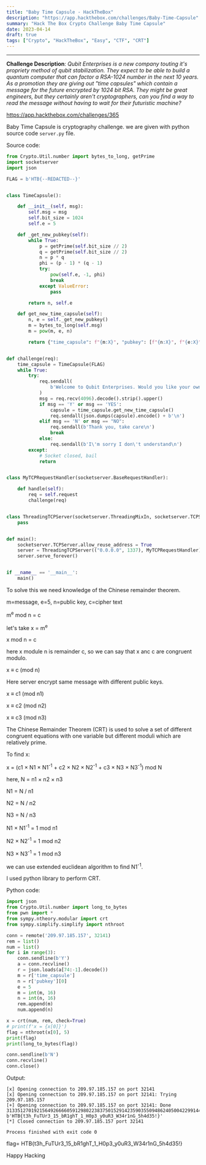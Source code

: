 ```yaml
---
title: "Baby Time Capsule - HackTheBox"
description: "https://app.hackthebox.com/challenges/Baby-Time-Capsule"
summary: "Hack The Box Crypto Challenge Baby Time Capsule"
date: 2023-04-14
draft: true
tags: ["Crypto", "HackTheBox", "Easy", "CTF", "CRT"]
---
```


------------------------

__Challenge Description__: _Qubit Enterprises is a new company touting it's propriety method of qubit stabilization. They expect to be able to build a quantum computer that can factor a RSA-1024 number in the next 10 years. As a promotion they are giving out "time capsules" which contain a message for the future encrypted by 1024 bit RSA. They might be great engineers, but they certainly aren't cryptographers, can you find a way to read the message without having to wait for their futuristic machine?_

https://app.hackthebox.com/challenges/365


Baby Time Capsule is cryptography challenge. we are given with python source code `server.py` file.

Source code:

```python
from Crypto.Util.number import bytes_to_long, getPrime
import socketserver
import json

FLAG = b'HTB{--REDACTED--}'


class TimeCapsule():

    def __init__(self, msg):
        self.msg = msg
        self.bit_size = 1024
        self.e = 5

    def _get_new_pubkey(self):
        while True:
            p = getPrime(self.bit_size // 2)
            q = getPrime(self.bit_size // 2)
            n = p * q
            phi = (p - 1) * (q - 1)
            try:
                pow(self.e, -1, phi)
                break
            except ValueError:
                pass

        return n, self.e

    def get_new_time_capsule(self):
        n, e = self._get_new_pubkey()
        m = bytes_to_long(self.msg)
        m = pow(m, e, n)

        return {"time_capsule": f"{m:X}", "pubkey": [f"{n:X}", f"{e:X}"]}


def challenge(req):
    time_capsule = TimeCapsule(FLAG)
    while True:
        try:
            req.sendall(
                b'Welcome to Qubit Enterprises. Would you like your own time capsule? (Y/n) '
            )
            msg = req.recv(4096).decode().strip().upper()
            if msg == 'Y' or msg == 'YES':
                capsule = time_capsule.get_new_time_capsule()
                req.sendall(json.dumps(capsule).encode() + b'\n')
            elif msg == 'N' or msg == "NO":
                req.sendall(b'Thank you, take care\n')
                break
            else:
                req.sendall(b'I\'m sorry I don\'t understand\n')
        except:
            # Socket closed, bail
            return


class MyTCPRequestHandler(socketserver.BaseRequestHandler):

    def handle(self):
        req = self.request
        challenge(req)


class ThreadingTCPServer(socketserver.ThreadingMixIn, socketserver.TCPServer):
    pass


def main():
    socketserver.TCPServer.allow_reuse_address = True
    server = ThreadingTCPServer(("0.0.0.0", 1337), MyTCPRequestHandler)
    server.serve_forever()


if __name__ == '__main__':
    main()

```

To solve this we need knowledge of the Chinese remainder theorem.

m=message, e=5, n=public key, c=cipher text

m<sup>e</sup> mod n = c

let's take x = m<sup>e</sup>

x mod n = c

here x module n is remainder c, so we can say that x anc c are congruent modulo.

x ≡ c (mod n)

Here server encrypt same message with different public keys.

x ≡ c1 (mod n1)

x ≡ c2 (mod n2)

x ≡ c3 (mod n3)

The Chinese Remainder Theorem (CRT) is used to solve a set of different
congruent equations with one variable but different moduli which are relatively
prime.

To find x:

x = (c1 <span>&#215;</span> N1 <span>&#215;</span> N1<sup>-1</sup> + c2 <span>&#215;</span> N2 <span>&#215;</span> N2<sup>-1</sup> +
c3 <span>&#215;</span> N3 <span>&#215;</span> N3<sup>-1</sup>) mod N

here, N = n1 <span>&#215;</span> n2 <span>&#215;</span> n3

N1 = N / n1

N2 = N / n2

N3 = N / n3

N1 <span>&#215;</span> N1<sup>-1</sup> = 1 mod n1

N2 <span>&#215;</span> N2<sup>-1</sup> = 1 mod n2

N3 <span>&#215;</span> N3<sup>-1</sup> = 1 mod n3

we can use extended euclidean algorithm to find N1<sup>-1</sup>.

I used python library to perform CRT.

Python code:

```python
import json
from Crypto.Util.number import long_to_bytes
from pwn import *
from sympy.ntheory.modular import crt
from sympy.simplify.simplify import nthroot

conn = remote('209.97.185.157', 32141)
rem = list()
num = list()
for i in range(3):
    conn.sendline(b'Y')
    a = conn.recvline()
    r = json.loads(a[74:-1].decode())
    m = r['time_capsule']
    n = r['pubkey'][0]
    e = 5
    m = int(m, 16)
    n = int(n, 16)
    rem.append(m)
    num.append(n)

x = crt(num, rem, check=True)
# print(f'x = {x[0]}')
flag = nthroot(x[0], 5)
print(flag)
print(long_to_bytes(flag))

conn.sendline(b'N')
conn.recvline()
conn.close()
```

Output:

```shell
[x] Opening connection to 209.97.185.157 on port 32141
[x] Opening connection to 209.97.185.157 on port 32141: Trying 209.97.185.157
[+] Opening connection to 209.97.185.157 on port 32141: Done
3133512701921564926666059129802238375015291423590355094862405004229914481893581069974415008616334994674940586670768933862016098685
b'HTB{t3h_FuTUr3_15_bR1ghT_1_H0p3_y0uR3_W34r1nG_5h4d35!}'
[*] Closed connection to 209.97.185.157 port 32141

Process finished with exit code 0

```

flag= HTB{t3h_FuTUr3_15_bR1ghT_1_H0p3_y0uR3_W34r1nG_5h4d35!}

Happy Hacking

